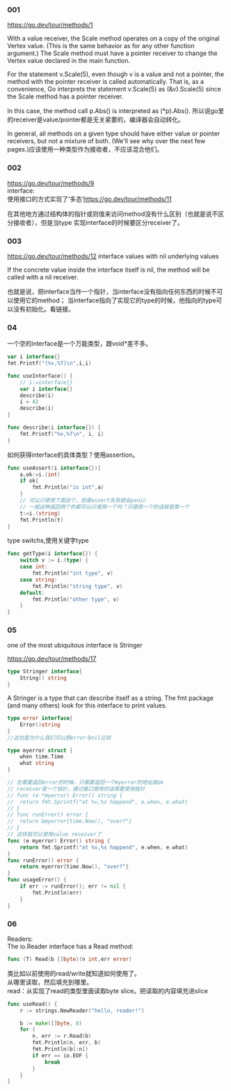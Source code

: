 ### 001
https://go.dev/tour/methods/1

With a value receiver, the Scale method operates on a copy of the original Vertex value. (This is the same behavior as for any other function argument.) The Scale method must have a pointer receiver to change the Vertex value declared in the main function.

For the statement v.Scale(5), even though v is a value and not a pointer, the method with the pointer receiver is called automatically. That is, as a convenience, Go interprets the statement v.Scale(5) as (&v).Scale(5) since the Scale method has a pointer receiver.

In this case, the method call p.Abs() is interpreted as (*p).Abs().
所以说go里的receiver是value/pointer都是无关紧要的，编译器会自动转化。

In general, all methods on a given type should have either value or pointer receivers, but not a mixture of both. (We'll see why over the next few pages.)应该使用一种类型作为接收者，不应该混合他们。
### 002

https://go.dev/tour/methods/9          
interface:      
使用接口的方式实现了‘多态’https://go.dev/tour/methods/11

在其他地方通过结构体的指针或则值来访问method没有什么区别（也就是说不区分接收者），但是当type
实现interface的时候要区分receiver了。

### 003


https://go.dev/tour/methods/12  interface values with nil underlying values        

If the concrete value inside the interface itself is nil, the method will be called with a nil receiver.

也就是说，把interface当作一个指针，当interface没有指向任何东西的时候不可以使用它的method；
当interface指向了实现它的type的时候，他指向的type可以没有初始化。看链接。


### 04
一个空的interface是一个万能类型，跟void*差不多。
```go
var i interface{}
fmt.Printf("(%v,%T)\n",i,i)

func useInterface() {
	// i:=interface{}
	var i interface{}
	describe(i)
	i = 42
	describe(i)
}

func describe(i interface{}) {
	fmt.Printf("%v,%T\n", i, i)
}

```

如何获得interface的具体类型？使用assertion。
```go
func useAssert(i interface{}){
	a,ok:=i.(int)
	if ok{
		fmt.Println("is int",a)
    }
    // 可以只使用下面这个，但是assert失败就会panic
    // 一般这种返回两个的都可以只使用一个吗？只使用一个的话就是第一个
	t:=i.(string)
	fmt.Println(t)
}
```

type switchs,使用关键字type
```go
func getType(i interface{}) {
	switch v := i.(type) {
	case int:
		fmt.Println("int type", v)
	case string:
		fmt.Println("string type", v)
	default:
		fmt.Println("other type", v)
	}
}
```

### 05
one of the most ubiquitous interface is Stringer

https://go.dev/tour/methods/17
```go
type Stringer interface{
    String() string
}
```
A Stringer is a type that can describe itself as a string. The fmt package (and many others) look for this interface to print values.



```go
type error interface{
    Error()string
}
//这也是为什么我们可以把error与nil比较

type myerror struct {
	when time.Time
	what string
}

// 在需要返回error的时候，只需要返回一个myerror的地址就ok
// receiver是一个指针，通过接口使用的话需要使用指针
// func (e *myerror) Error() string {
// 	return fmt.Sprintf("at %v,%s happend", e.when, e.what)
// }
// func runError() error {
// 	return &myerror{time.Now(), "over?"}
// }
// 这样就可以使用value receiver了
func (e myerror) Error() string {
	return fmt.Sprintf("at %v,%s happend", e.when, e.what)
}
func runError() error {
	return myerror{time.Now(), "over?"}
}
func usageError() {
	if err := runError(); err != nil {
		fmt.Println(err)
	}
}
```




### 06
Readers:      
The io.Reader interface has a Read method:
```go
func (T) Read(b []byte)(n int,err error)
```
类比如以前使用的read/write就知道如何使用了。       
从哪里读取，然后填充到哪里。     
read：从实现了read的类型里面读取byte slice。把读取的内容填充进slice
```go
func useRead() {
	r := strings.NewReader("hello, reader!")

	b := make([]byte, 8)
	for {
		n, err := r.Read(b)
		fmt.Println(n, err, b)
		fmt.Println(b[:n])
		if err == io.EOF {
			break
		}
	}
}
```